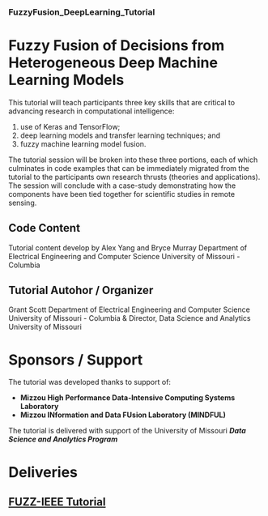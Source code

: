 ### FuzzyFusion_DeepLearning_Tutorial

# Fuzzy Fusion of Decisions from Heterogeneous Deep Machine Learning Models

This tutorial will teach participants three key skills that are critical to 
advancing research in computational intelligence:

1) use of Keras and TensorFlow;
2) deep learning models and transfer learning techniques; and
3) fuzzy machine learning model fusion.

The tutorial session will be broken into these three portions, 
each of which culminates in code examples that can be immediately 
migrated from the tutorial to the participants own research thrusts 
(theories and applications). The session will conclude with a 
case-study demonstrating how the components have been tied together 
for scientific studies in remote sensing.

## Code Content
Tutorial content develop by Alex Yang and Bryce Murray
Department of Electrical Engineering and Computer Science
University of Missouri - Columbia

## Tutorial Autohor / Organizer
Grant Scott
Department of Electrical Engineering and Computer Science
University of Missouri - Columbia
  & 
Director, Data Science and Analytics
University of Missouri

# Sponsors / Support
The tutorial was developed thanks to support of:
 * **Mizzou High Performance Data-Intensive Computing Systems Laboratory**
 * **Mizzou INformation and Data FUsion Laboratory (MINDFUL)**

The tutorial is delivered with support of the University of Missouri
**_Data Science and Analytics Program_**


# Deliveries
## [FUZZ-IEEE Tutorial](https://attend.ieee.org/fuzzieee-2019/tutorials/#ffodfhdmlm)

